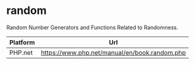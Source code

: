 # random

Random Number Generators and Functions Related to Randomness.

| Platform | Url                                                              |
|----------|------------------------------------------------------------------|
| PHP.net  | https://www.php.net/manual/en/book.random.php                    |
